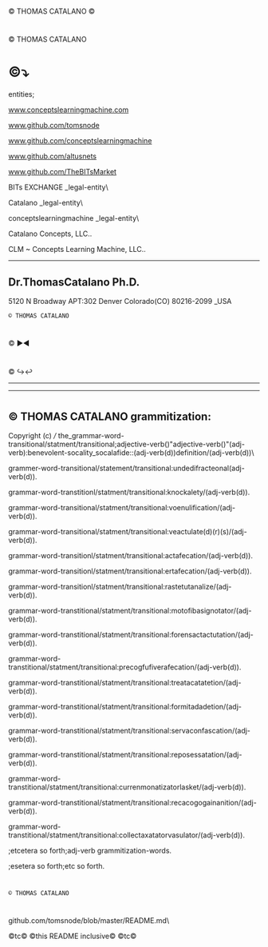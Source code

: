 # 
© THOMAS CATALANO ©

#
© THOMAS CATALANO





# ©⤵

entities;

www.conceptslearningmachine.com 

www.github.com/tomsnode

www.github.com/conceptslearningmachine

www.github.com/altusnets

www.github.com/TheBITsMarket

BITs EXCHANGE _legal-entity\

Catalano _legal-entity\

conceptslearningmachine _legal-entity\

Catalano Concepts, LLC.\.

CLM ~ Concepts Learning Machine, LLC.\.


------------
Dr.ThomasCatalano Ph.D.
--------------------------
5120 N Broadway APT:302
Denver Colorado(CO) 80216-2099 _USA

    © THOMAS CATALANO


# 



© ▶◀





#



© ↪↩




--------------------

-----------

# 
© THOMAS CATALANO 
grammitization:
--------------------------
Copyright (c) */* the_grammar-word-transitional/statment/transitional;adjective-verb()"adjective-verb()"(adj-verb):benevolent-socality_socalafide::(adj-verb(d))definition/(adj-verb(d))\

grammer-word-transitional/statement/transitional:undedifracteonal(adj-verb(d)).

grammar-word-transtitionl/statment/transitional:knockalety/(adj-verb(d)).

grammar-word-transitional/statment/transitional:voenulification/(adj-verb(d)).

grammar-word-transitional/statment/transitional:veactulate(d)(r)(s)/(adj-verb(d)).
 
grammar-word-transitionl/statment/transitional:actafecation/(adj-verb(d)).

grammar-word-transitionl/statment/transitional:ertafecation/(adj-verb(d)).

grammar-word-transitionl/statment/transitional:rastetutanalize/(adj-verb(d)).

grammar-word-transtitional/statment/transitional:motofibasignotator/(adj-verb(d)).

grammar-word-transtitional/statment/transitional:forensactactutation/(adj-verb(d)).

grammar-word-transtitional/statment/transitional:precogfufiverafecation/(adj-verb(d)).

grammar-word-transtitional/statment/transitional:treatacatatetion/(adj-verb(d)).

grammar-word-transtitional/statment/transitional:formitadadetion/(adj-verb(d)).

grammar-word-transtitional/statment/transitional:servaconfascation/(adj-verb(d)).

grammar-word-transtitional/statment/transitional:reposessatation/(adj-verb(d)).

grammar-word-transtitional/statment/transitional:currenmonatizatorlasket/(adj-verb(d)).

grammar-word-transtitional/statment/transitional:recacogogainanition/(adj-verb(d)).

grammar-word-transtitional/statment/transitional:collectaxatatorvasulator/(adj-verb(d)).

;etcetera so forth;adj-verb grammitization-words.

;esetera so forth;etc so forth\.

#

    © THOMAS CATALANO

# 
github.com/tomsnode/blob/master/README.md\

©tc©
©this README inclusive©
©tc©
